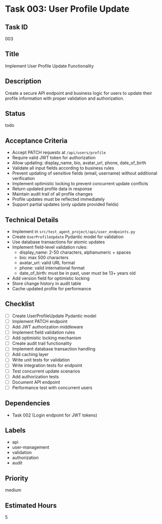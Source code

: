 # Task 003: User Profile Update

## Task ID
003

## Title
Implement User Profile Update Functionality

## Description
Create a secure API endpoint and business logic for users to update their profile information with proper validation and authorization.

## Status
todo

## Acceptance Criteria
- Accept PATCH requests at `/api/users/profile`
- Require valid JWT token for authorization
- Allow updating: display_name, bio, avatar_url, phone, date_of_birth
- Validate all input fields according to business rules
- Prevent updating of sensitive fields (email, username) without additional verification
- Implement optimistic locking to prevent concurrent update conflicts
- Return updated profile data in response
- Maintain audit trail of all profile changes
- Profile updates must be reflected immediately
- Support partial updates (only update provided fields)

## Technical Details
- Implement in `src/test_agent_project/api/user_endpoints.py`
- Create `UserProfileUpdate` Pydantic model for validation
- Use database transactions for atomic updates
- Implement field-level validation rules:
  - display_name: 2-50 characters, alphanumeric + spaces
  - bio: max 500 characters
  - avatar_url: valid URL format
  - phone: valid international format
  - date_of_birth: must be in past, user must be 13+ years old
- Add version field for optimistic locking
- Store change history in audit table
- Cache updated profile for performance

## Checklist
- [ ] Create UserProfileUpdate Pydantic model
- [ ] Implement PATCH endpoint
- [ ] Add JWT authorization middleware
- [ ] Implement field validation rules
- [ ] Add optimistic locking mechanism
- [ ] Create audit trail functionality
- [ ] Implement database transaction handling
- [ ] Add caching layer
- [ ] Write unit tests for validation
- [ ] Write integration tests for endpoint
- [ ] Test concurrent update scenarios
- [ ] Add authorization tests
- [ ] Document API endpoint
- [ ] Performance test with concurrent users

## Dependencies
- Task 002 (Login endpoint for JWT tokens)

## Labels
- api
- user-management
- validation
- authorization
- audit

## Priority
medium

## Estimated Hours
5